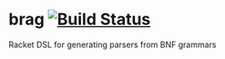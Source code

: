
brag [![Build Status](https://travis-ci.org/mbutterick/brag.svg?branch=master)](https://travis-ci.org/mbutterick/brag)
=

Racket DSL for generating parsers from BNF grammars

